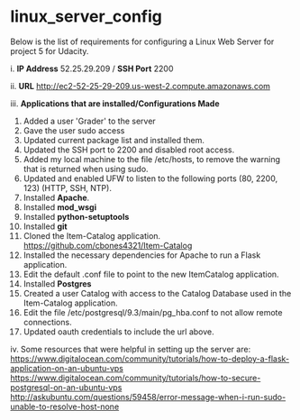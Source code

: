 # linux_server_config

Below is the list of requirements for configuring a Linux Web Server for project 5 for Udacity.

i. **IP Address**  52.25.29.209 / **SSH Port** 2200

ii. **URL** http://ec2-52-25-29-209.us-west-2.compute.amazonaws.com

iii. **Applications that are installed/Configurations Made**
  1. Added a user 'Grader' to the server
  2. Gave the user sudo access
  3. Updated current package list and installed them.
  4. Updated the SSH port to 2200 and disabled root access.
  5. Added my local machine to the file /etc/hosts, to remove the warning that is returned when using sudo.
  6. Updated and enabled UFW to listen to the following ports (80, 2200, 123) (HTTP, SSH, NTP).
  7. Installed **Apache**.
  8. Installed **mod_wsgi**
  9. Installed **python-setuptools**
  10. Installed **git**
  11. Cloned the Item-Catalog application. https://github.com/cbones4321/Item-Catalog
  12. Installed the necessary dependencies for Apache to run a Flask application.
  13. Edit the default .conf file to point to the new ItemCatalog application.
  14. Installed **Postgres**
  15. Created a user Catalog with access to the Catalog Database used in the Item-Catalog application.
  16. Edit the file /etc/postgresql/9.3/main/pg_hba.conf to not allow remote connections.
  17. Updated oauth credentials to include the url above.

iv. Some resources that were helpful in setting up the server are: 
https://www.digitalocean.com/community/tutorials/how-to-deploy-a-flask-application-on-an-ubuntu-vps
https://www.digitalocean.com/community/tutorials/how-to-secure-postgresql-on-an-ubuntu-vps
http://askubuntu.com/questions/59458/error-message-when-i-run-sudo-unable-to-resolve-host-none
